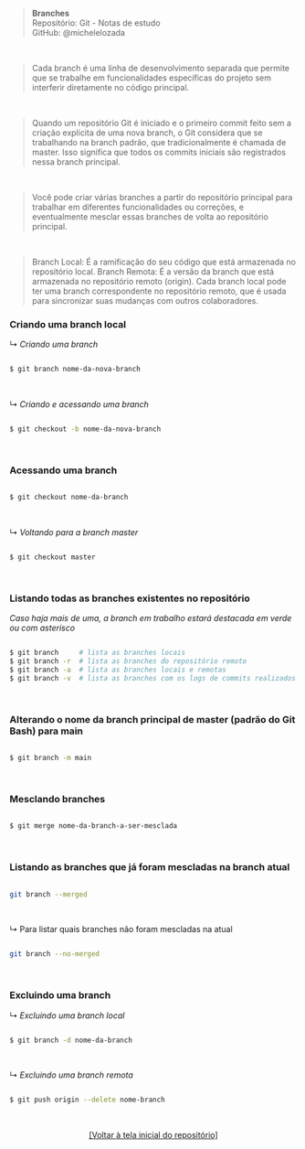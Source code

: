 > **Branches**  
> Repositório: Git - Notas de estudo  
> GitHub: @michelelozada
&nbsp;
     
&nbsp;   

> Cada branch é uma linha de desenvolvimento separada que permite que se trabalhe em funcionalidades específicas do projeto sem interferir diretamente no código principal.

&nbsp;   

> Quando um repositório Git é iniciado e o primeiro commit feito sem a criação explícita de uma nova branch, o Git considera que se trabalhando na branch padrão, que tradicionalmente é chamada de master. Isso significa que todos os commits iniciais são registrados nessa branch principal.

&nbsp;   

> Você pode criar várias branches a partir do repositório principal para trabalhar em diferentes funcionalidades ou correções, e eventualmente mesclar essas branches de volta ao repositório principal.

&nbsp;   

> Branch Local: É a ramificação do seu código que está armazenada no repositório local. 
> Branch Remota: É a versão da branch que está armazenada no repositório remoto (origin). 
> Cada branch local pode ter uma branch correspondente no repositório remoto, que é usada para sincronizar suas mudanças com outros colaboradores.

### Criando uma branch local

↳ *Criando uma branch*
```bash

$ git branch nome-da-nova-branch  
```

&nbsp;  

↳ *Criando e acessando uma branch*
```bash

$ git checkout -b nome-da-nova-branch  
```

&nbsp;  

### Acessando uma branch

```bash

$ git checkout nome-da-branch
```

&nbsp;  

↳ *Voltando para a branch master*

```bash

$ git checkout master  
```

&nbsp;  

### Listando todas as branches existentes no repositório
*Caso haja mais de uma, a branch em trabalho estará destacada em verde ou com asterisco*  

```bash

$ git branch     # lista as branches locais    
$ git branch -r  # lista as branches do repositório remoto  
$ git branch -a  # lista as branches locais e remotas 
$ git branch -v  # lista as branches com os logs de commits realizados
```

&nbsp;  

### Alterando o nome da branch principal de master (padrão do Git Bash) para main
```bash

$ git branch -m main
``` 

&nbsp;  

### Mesclando branches
```bash

$ git merge nome-da-branch-a-ser-mesclada    
``` 

&nbsp; 

### Listando as branches que já foram mescladas na branch atual

```bash

git branch --merged
```

&nbsp;

↳ Para listar quais branches não foram mescladas na atual 
```bash

git branch --no-merged 
``` 

&nbsp; 

### Excluindo uma branch

↳ *Excluindo uma branch local*
```bash

$ git branch -d nome-da-branch 
```

&nbsp; 

↳ *Excluindo uma branch remota*
```bash

$ git push origin --delete nome-branch  
``` 

&nbsp; 

<div align="center">
<a href="https://github.com/michelelozada/Git-Study-Notes">[Voltar à tela inicial do repositório]</a>
</div>